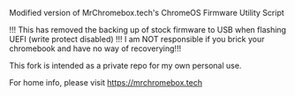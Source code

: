 Modified version of MrChromebox.tech's ChromeOS Firmware Utility Script

!!! This has removed the backing up of stock firmware to USB when flashing UEFI (write protect disabled)
!!! I am NOT responsible if you brick your chromebook and have no way of recoverying!!!

This fork is intended as a private repo for my own personal use.

For home info, please visit https://mrchromebox.tech
